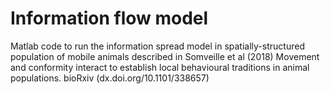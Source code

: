 # Information flow model

Matlab code to run the information spread model in spatially-structured population of mobile animals described in Somveille et al (2018) Movement and conformity interact to establish local behavioural traditions in animal populations. bioRxiv (dx.doi.org/10.1101/338657)
